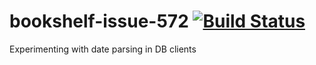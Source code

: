 # bookshelf-issue-572 [![Build Status](https://travis-ci.org/bendrucker/bookshelf-issue-572.svg?branch=master)](https://travis-ci.org/bendrucker/bookshelf-issue-572)
Experimenting with date parsing in DB clients
